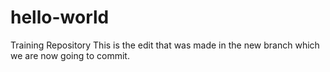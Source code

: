 # hello-world
Training Repository
This is the edit that was made in the new branch which we are now going to commit.
